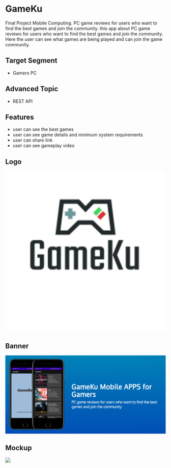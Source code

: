# GameKu
Final Project Mobile Computing.
PC game reviews for users who want to find the best games and join the community.
this app about PC game reviews for users who want to find the best games and join the community. 
Here the user can see what games are being played and can join the game community.


## Target Segment
- Gamers PC

## Advanced Topic
- REST API

## Features
- user can see the best games
- user can see game details and minimum system requirements
- user can share link
- user can see gameplay video

## Logo
![](https://github.com/mekas/mb1313600022/blob/master/1313618038/logo.png)

## Banner
![](https://github.com/mekas/mb1313600022/blob/master/1313618038/banner.png)

## Mockup
![](https://github.com/mekas/mb1313600022/blob/master/1313618038/mockup.png)
